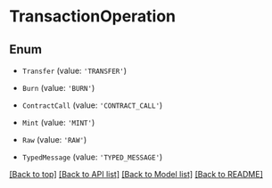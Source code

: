 # TransactionOperation

## Enum


* `Transfer` (value: `'TRANSFER'`)

* `Burn` (value: `'BURN'`)

* `ContractCall` (value: `'CONTRACT_CALL'`)

* `Mint` (value: `'MINT'`)

* `Raw` (value: `'RAW'`)

* `TypedMessage` (value: `'TYPED_MESSAGE'`)



[[Back to top]](#) [[Back to API list]](../../README.md#documentation-for-api-endpoints) [[Back to Model list]](../../README.md#documentation-for-models) [[Back to README]](../../README.md)
